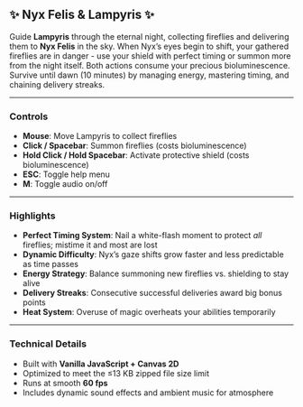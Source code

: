 ## ✨ Nyx Felis & Lampyris ✨

Guide **Lampyris** through the eternal night, collecting fireflies and delivering them to **Nyx Felis** in the sky. When Nyx’s eyes begin to shift, your gathered fireflies are in danger - use your shield with perfect timing or summon more from the night itself. Both actions consume your precious bioluminescence. Survive until dawn (10 minutes) by managing energy, mastering timing, and chaining delivery streaks.

---

### Controls

- **Mouse**: Move Lampyris to collect fireflies  
- **Click / Spacebar**: Summon fireflies (costs bioluminescence)  
- **Hold Click / Hold Spacebar**: Activate protective shield (costs bioluminescence)  
- **ESC**: Toggle help menu  
- **M**: Toggle audio on/off  

---

### Highlights

- **Perfect Timing System**: Nail a white-flash moment to protect *all* fireflies; mistime it and most are lost  
- **Dynamic Difficulty**: Nyx’s gaze shifts grow faster and less predictable as time passes  
- **Energy Strategy**: Balance summoning new fireflies vs. shielding to stay alive  
- **Delivery Streaks**: Consecutive successful deliveries award big bonus points  
- **Heat System**: Overuse of magic overheats your abilities temporarily  

---

### Technical Details

- Built with **Vanilla JavaScript + Canvas 2D**  
- Optimized to meet the ≤13 KB zipped file size limit  
- Runs at smooth **60 fps**  
- Includes dynamic sound effects and ambient music for atmosphere  